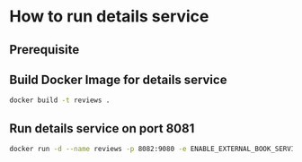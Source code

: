 # How to run details service

## Prerequisite

## Build Docker Image for details service
```bash
docker build -t reviews .
```

## Run details service on port 8081
```bash
docker run -d --name reviews -p 8082:9080 -e ENABLE_EXTERNAL_BOOK_SERVICE=true details
```